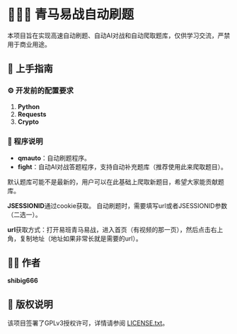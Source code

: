 # 🚀🚀🚀 青马易战自动刷题

本项目旨在实现高速自动刷题、自动AI对战和自动爬取题库，仅供学习交流，严禁用于商业用途。

## 🌟 上手指南

### ⚙️ 开发前的配置要求

1. **Python**
2. **Requests**
3. **Crypto**

### 📜 程序说明

- **qmauto**：自动刷题程序。
- **fight**：自动AI对战答题程序，支持自动补充题库（推荐使用此来爬取题目）。

默认题库可能不是最新的，用户可以在此基础上爬取新题目，希望大家能贡献题库。

**JSESSIONID**通过cookie获取。
自动刷题时，需要填写url或者JSESSIONID参数（二选一）。

**url**获取方式：打开易班青马易战，进入首页（有视频的那一页），然后点击右上角，复制地址（地址如果非常长就是需要的url）。


## 👨‍💻 作者

**shibig666**

## 📜 版权说明

该项目签署了GPLv3授权许可，详情请参阅 [LICENSE.txt](./LICENSE.txt)。